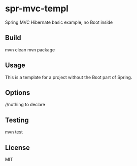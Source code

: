 # spr-mvc-templ

Spring MVC Hibernate basic example, no Boot inside

## Build

   mvn clean
   mvn package

## Usage

This is a template for a project without the Boot part of Spring.
    
## Options

   //nothing to declare
   
## Testing

   mvn test
  
## License

MIT
